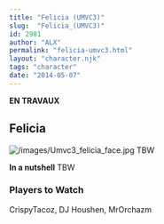 ```yaml
---
title: "Felicia (UMVC3)"
slug:  "Felicia_(UMVC3)"
id: 2981
author: "ALX"
permalink: "felicia-umvc3.html"
layout: "character.njk"
tags: "character"
date: "2014-05-07"
---
```


**EN TRAVAUX**

## Felicia

![](/images/Umvc3_felicia_face.jpg "/images/Umvc3_felicia_face.jpg") TBW

**In a nutshell** TBW

### Players to Watch

CrispyTacoz, DJ Houshen, MrOrchazm
